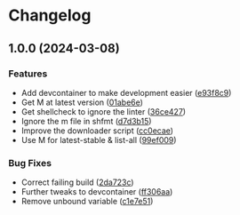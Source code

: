 # Changelog

## 1.0.0 (2024-03-08)


### Features

* Add devcontainer to make development easier ([e93f8c9](https://github.com/jarjee/asdf-mongodb/commit/e93f8c97d0c1404c2a9b4cba37c106ce3c8980ca))
* Get M at latest version ([01abe6e](https://github.com/jarjee/asdf-mongodb/commit/01abe6e0cf13e026ba80e747d2523f37d80ed132))
* Get shellcheck to ignore the linter ([36ce427](https://github.com/jarjee/asdf-mongodb/commit/36ce42786e8b54d1aa7c0e9b9287af1c747700a2))
* Ignore the m file in shfmt ([d7d3b15](https://github.com/jarjee/asdf-mongodb/commit/d7d3b1545fe04a745e8ba7cd28e3fdd188a50417))
* Improve the downloader script ([cc0ecae](https://github.com/jarjee/asdf-mongodb/commit/cc0ecaece55b9408b1c53afbb5e234a930cb9a43))
* Use M for latest-stable & list-all ([99ef009](https://github.com/jarjee/asdf-mongodb/commit/99ef009c7ba522cce4e0639282da7469def15474))


### Bug Fixes

* Correct failing build ([2da723c](https://github.com/jarjee/asdf-mongodb/commit/2da723cb5a94e512b0450cd06224f4b7c0a205ca))
* Further tweaks to devcontainer ([ff306aa](https://github.com/jarjee/asdf-mongodb/commit/ff306aa73f1953e5d89a9619f8e500930c2e2358))
* Remove unbound variable ([c1e7e51](https://github.com/jarjee/asdf-mongodb/commit/c1e7e51793d6b0e798aeec95fcbf4ea8ca975c5d))
